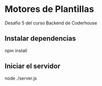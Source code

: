 # Motores de Plantillas

Desafio 5 del curso Backend de Coderhouse

## Instalar dependencias

npm install

## Iniciar el servidor

node ./server.js
